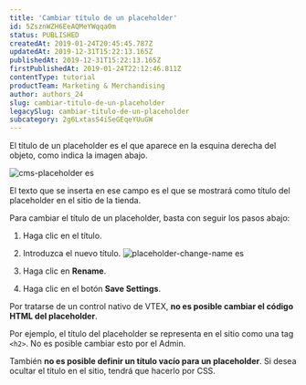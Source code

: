 ```yaml
---
title: 'Cambiar título de un placeholder'
id: 5ZsznWZH6EeAQMeYWqqa0m
status: PUBLISHED
createdAt: 2019-01-24T20:45:45.787Z
updatedAt: 2019-12-31T15:22:13.165Z
publishedAt: 2019-12-31T15:22:13.165Z
firstPublishedAt: 2019-01-24T22:12:46.811Z
contentType: tutorial
productTeam: Marketing & Merchandising
author: authors_24
slug: cambiar-titulo-de-un-placeholder
legacySlug: cambiar-titulo-de-un-placeholder
subcategory: 2g6LxtasS4iSeGEqeYUuGW
---
```


El título de un placeholder es el que aparece en la esquina derecha del objeto, como indica la imagen abajo.

![cms-placeholder es](//images.ctfassets.net/alneenqid6w5/UWClcSxWUKaG4qwSiSekQ/3c19965a673d3d5904b0098cad0da60a/placeholder_destaque_es.png)

El texto que se inserta en ese campo es el que se mostrará como título del placeholder en el sitio de la tienda.

Para cambiar el título de un placeholder, basta con seguir los pasos abajo:

1. Haga clic en el título.

2. Introduzca el nuevo título.
![placeholder-change-name es](//images.ctfassets.net/alneenqid6w5/6gMl2GzVlY8gwyWQ4SA0me/96ede6e52392d55358cf786e932e899f/change_name_es.png)

3. Haga clic en __Rename__.

4. Haga clic en el botón __Save Settings__.

Por tratarse de un control nativo de VTEX, __no es posible cambiar el código HTML del placeholder__.

Por ejemplo, el título del placeholder se representa en el sitio como una tag `<h2>`. No es posible cambiar esto por el Admin.

También __no es posible definir un título vacío para un placeholder__. Si desea ocultar el título en el sitio, tendrá que hacerlo por CSS.
